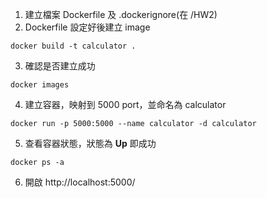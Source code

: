 1. 建立檔案 Dockerfile 及 .dockerignore(在 /HW2)
2. Dockerfile 設定好後建立 image
```
docker build -t calculator .
```
3. 確認是否建立成功
```
docker images
```
4. 建立容器，映射到 5000 port，並命名為 calculator
```
docker run -p 5000:5000 --name calculator -d calculator
```
5. 查看容器狀態，狀態為 **Up** 即成功
```
docker ps -a
```
6. 開啟 http://localhost:5000/